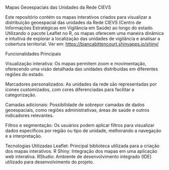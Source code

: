 
Mapas Geoespaciais das Unidades da Rede CIEVS

Este repositório contém os mapas interativos criados para visualizar a distribuição geoespacial das unidades da Rede CIEVS (Centro de Informações Estratégicas em Vigilância em Saúde) ao longo do estado. Utilizando o pacote Leaflet no R, os mapas oferecem uma maneira dinâmica e intuitiva de explorar a localização das unidades de vigilância e analisar a cobertura territorial.
Ver em: https://biancabittencourt.shinyapps.io/shiny/ 

Funcionalidades Principais

Visualização interativa: Os mapas permitem zoom e movimentação, oferecendo uma visão detalhada das unidades distribuídas em diferentes regiões do estado.

Marcadores personalizados: As unidades da rede são representadas por ícones customizados, com cores diferenciadas para facilitar a categorização.

Camadas adicionais: Possibilidade de sobrepor camadas de dados geoespaciais, como regiões administrativas, áreas de saúde e outros indicadores relevantes.

Filtros e segmentação: Os usuários podem aplicar filtros para visualizar dados específicos por região ou tipo de unidade, melhorando a navegação e a interpretação.


Tecnologias Utilizadas
Leaflet: Principal biblioteca utilizada para a criação dos mapas interativos.
R Shiny: Integração dos mapas em uma aplicação web interativa.
RStudio: Ambiente de desenvolvimento integrado (IDE) utilizado para desenvolvimento do projeto.
